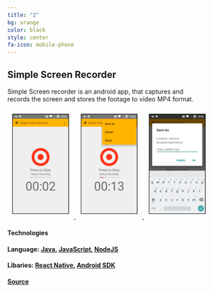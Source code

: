 ```yaml
---
title: "2"
bg: orange
color: black
style: center
fa-icon: mobile-phone
---
```

## Simple Screen Recorder
Simple Screen recorder is an android app, that captures and   
records the screen and stores the footage to video MP4 format.   

<div>
<a href="screens/simple2.png">
<img src="screens/simple2.png" style="border:1px solid black; margin:.8em; width:25%; height:25%" />
</a>
<a href="screens/simple3.png">
<img src="screens/simple3.png" style="border:1px solid black; margin:.8em; width:25%; height:25%" />
</a>
<a href="screens/simple4.png">
<img src="screens/simple4.png" style="border:1px solid black; margin:.8em; width:25%; height:25%" />
</a>
</div>   


#### **Technologies**     

#### **Language:** [Java](https://www.oracle.com/java/index.html), [JavaScript](https://www.javascript.com), [NodeJS](https://nodejs.org/)        


#### **Libaries**: [React Native](https://facebook.github.io/react-native/), [Android SDK](https://developer.android.com/studio/index.html)          

#### [Source](https://github.com/MisterTerrific/simple-screen-recorder-js)    

